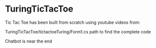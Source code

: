 # TuringTicTacToe

Tic Tac Toe has been built from scratch using youtube videos from: 


TuringTicTacToe/tictactoeTuring/Form1.cs path to find the complete code

Chatbot is near the end
